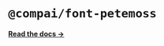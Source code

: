 # `@compai/font-petemoss`

[**Read the docs &rarr;**](https://components.ai/docs/typefaces/petemoss)
